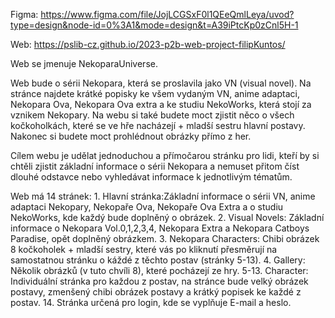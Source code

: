 Figma: https://www.figma.com/file/JojLCGSxF0l1QEeQmlLeya/uvod?type=design&node-id=0%3A1&mode=design&t=A39iPtcKp0zCnl5H-1

Web: https://pslib-cz.github.io/2023-p2b-web-project-filipKuntos/

Web se jmenuje NekoparaUniverse.

Web bude o sérii Nekopara, která se proslavila jako VN (visual novel). Na stránce najdete krátké popisky ke všem vydaným VN, anime adaptaci, Nekopara Ova, Nekopara Ova extra a ke studiu NekoWorks, která stojí za vznikem Nekopary. 
Na webu si také budete moct zjistit něco o všech kočkoholkách, které se ve hře nacházejí + mladší sestru hlavní postavy. Nakonec si budete moct prohlédnout obrázky přímo z her.

Cílem webu je udělat jednoduchou a přímočarou stránku pro lidi, kteří by si chtěli zjistit základní informace o sérii Nekopara a nemuset přitom číst dlouhé odstavce nebo vyhledávat informace k jednotlivým tématům.

Web má 14 stránek: 1. Hlavní stránka:Základní informace o sérii VN, anime adaptaci Nekopary, Nekopaře Ova, Nekopaře Ova Extra a o studiu NekoWorks, kde každý bude doplněný o obrázek. 2. Visual Novels: Základní informace o Nekopara Vol.0,1,2,3,4, 
Nekopara Extra a Nekopara Catboys Paradise, opět doplněný obrázkem. 3. Nekopara Characters: Chibi obrázek 8 kočkoholek + mladší sestry, které vás po kliknutí přesměrují na samostatnou stránku o káždé z těchto postav (stránky 5-13). 
4. Gallery: Několik obrázků (v tuto chvíli 8), které pocházejí ze hry. 5-13. Character: Individuální stránka pro každou z postav, na stránce bude velký obrázek postavy, zmenšený chibi obrázek postavy a krátký popisek ke každé z postav. 
14. Stránka určená pro login, kde se vyplňuje E-mail a heslo.
